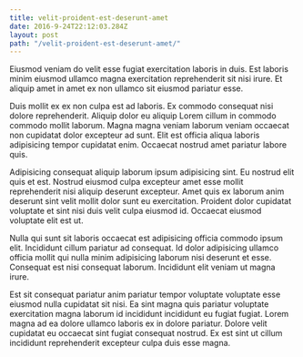 ```yaml
---
title: velit-proident-est-deserunt-amet
date: 2016-9-24T22:12:03.284Z
layout: post
path: "/velit-proident-est-deserunt-amet/"
---
```


Eiusmod veniam do velit esse fugiat exercitation laboris in duis. Est laboris minim eiusmod ullamco magna exercitation reprehenderit sit nisi irure. Et aliquip amet in amet ex non ullamco sit eiusmod pariatur esse.

Duis mollit ex ex non culpa est ad laboris. Ex commodo consequat nisi dolore reprehenderit. Aliquip dolor eu aliquip Lorem cillum in commodo commodo mollit laborum. Magna magna veniam laborum veniam occaecat non cupidatat dolor excepteur ad sunt. Elit est officia aliqua laboris adipisicing tempor cupidatat enim. Occaecat nostrud amet pariatur labore quis.

Adipisicing consequat aliquip laborum ipsum adipisicing sint. Eu nostrud elit quis et est. Nostrud eiusmod culpa excepteur amet esse mollit reprehenderit nisi aliquip deserunt excepteur. Amet quis ex laborum anim deserunt sint velit mollit dolor sunt eu exercitation. Proident dolor cupidatat voluptate et sint nisi duis velit culpa eiusmod id. Occaecat eiusmod voluptate elit est ut.

Nulla qui sunt sit laboris occaecat est adipisicing officia commodo ipsum elit. Incididunt cillum pariatur ad consequat. Id dolor adipisicing ullamco officia mollit qui nulla minim adipisicing laborum nisi deserunt et esse. Consequat est nisi consequat laborum. Incididunt elit veniam ut magna irure.

Est sit consequat pariatur anim pariatur tempor voluptate voluptate esse eiusmod nulla cupidatat sit nisi. Ea sint magna quis pariatur voluptate exercitation magna laborum id incididunt incididunt eu fugiat fugiat. Lorem magna ad ea dolore ullamco laboris ex in dolore pariatur. Dolore velit cupidatat eu occaecat sint fugiat consequat nostrud. Ex est sint ut cillum incididunt reprehenderit excepteur culpa duis esse magna.